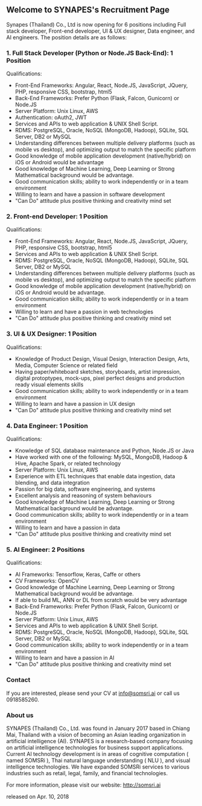 
## Welcome to SYNAPES's Recruitment Page

Synapes (Thailand) Co., Ltd is now opening for 6 positions including Full stack developer, Front-end developer, UI & UX designer, Data engineer, and AI engineers. The position details are as follows:


### 1. Full Stack Developer (Python or Node.JS Back-End):  1 Position
Qualifications:
- Front-End Frameworks: Angular, React, Node.JS, JavaScript, JQuery, PHP, responsive CSS, bootstrap, html5
- Back-End Frameworks: Prefer Python (Flask, Falcon, Gunicorn) or Node.JS
- Server Platform: Unix Linux, AWS
- Authentication: oAuth2, JWT
- Services and APIs to web application & UNIX Shell Script.
- RDMS: PostgreSQL, Oracle, NoSQL (MongoDB, Hadoop), SQLite, SQL Server, DB2 or MySQL
- Understanding differences between multiple delivery platforms (such as mobile vs desktop), and optimizing output to match the specific platform
- Good knowledge of mobile application development (native/hybrid) on iOS or Android would be advantage 
- Good knowledge of Machine Learning, Deep Learning or Strong Mathematical background would be advantage.
- Good communication skills; ability to work independently or in a team environment
- Willing to learn and have a passion in software development
- "Can Do" attitude plus positive thinking and creativity mind set

### 2. Front-end Developer: 1 Position
Qualifications:
- Front-End Frameworks: Angular, React, Node.JS, JavaScript, JQuery, PHP, responsive CSS, bootstrap, html5
- Services and APIs to web application & UNIX Shell Script.
- RDMS: PostgreSQL, Oracle, NoSQL (MongoDB, Hadoop), SQLite, SQL Server, DB2 or MySQL
- Understanding differences between multiple delivery platforms (such as mobile vs desktop), and optimizing output to match the specific platform
- Good knowledge of mobile application development (native/hybrid) on iOS or Android would be advantage.
- Good communication skills; ability to work independently or in a team environment
- Willing to learn and have a passion in web technologies
- "Can Do" attitude plus positive thinking and creativity mind set

### 3. UI & UX Designer: 1 Position
Qualifications:
- Knowledge of Product Design, Visual Design, Interaction Design, Arts, Media, Computer Science or related field
- Having paper/whiteboard sketches, storyboards, artist impression, digital protoptypes, mock-ups, pixel perfect designs and production ready visual elements skills
- Good communication skills; ability to work independently or in a team environment
- Willing to learn and have a passion in UX design
- "Can Do" attitude plus positive thinking and creativity mind set

### 4. Data Engineer: 1 Position
Qualifications:
- Knowledge of SQL database maintenance and Python, Node.JS or Java
- Have worked with one of the following: MySQL, MongoDB, Hadoop & Hive, Apache Spark, or related technology
- Server Platform: Unix Linux, AWS
- Experience with ETL techniques that enable data ingestion, data blending, and data integration
- Passion for big data, software engineering, and systems
- Excellent analysis and reasoning of system behaviours
- Good knowledge of Machine Learning, Deep Learning or Strong Mathematical background would be advantage.
- Good communication skills; ability to work independently or in a team environment
- Willing to learn and have a passion in data
- "Can Do" attitude plus positive thinking and creativity mind set

### 5. AI Engineer: 2 Positions
Qualifications:
- AI Frameworks: Tensorflow, Keras, Caffe or others
- CV Frameworks: OpenCV
- Good knowledge of Machine Learning, Deep Learning or Strong Mathematical background would be advantage.
- If able to build ML, ANN or DL from scratch would be very advantage
- Back-End Frameworks: Prefer Python (Flask, Falcon, Gunicorn) or Node.JS
- Server Platform: Unix Linux, AWS
- Services and APIs to web application & UNIX Shell Script.
- RDMS: PostgreSQL, Oracle, NoSQL (MongoDB, Hadoop), SQLite, SQL Server, DB2 or MySQL
- Good communication skills; ability to work independently or in a team environment
- Willing to learn and have a passion in AI
- "Can Do" attitude plus positive thinking and creativity mind set


### Contact

If you are interested, please send your CV at info@somsri.ai or call us 0918585260.


### About us

SYNAPES (Thailand) Co., Ltd. was found in January 2017 based in Chiang Mai, Thailand with a vision of becoming an Asian leading organization in artificial intelligence (AI). SYNAPES is a research-based company focusing on artificial intelligence technologies for business support applications. Current AI technology development is in areas of cognitive computation ( named SOMSRi ), Thai natural language understanding ( NLU ), and visual intelligence technologies. We have expanded SOMSRi services to various industries such as retail, legal, family, and financial technologies.

For more information, please visit our website: <a href="http://somsri.ai/">http://somsri.ai</a>

released on Apr. 10, 2018
